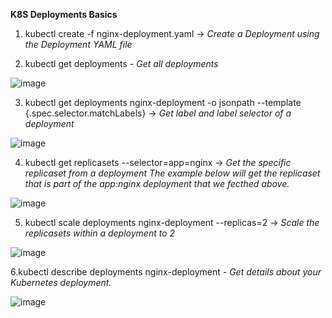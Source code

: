**K8S Deployments Basics**

1. kubectl create -f nginx-deployment.yaml -> _Create a Deployment using the Deployment YAML file_

2. kubectl get deployments - _Get all deployments_

![image](https://user-images.githubusercontent.com/19956502/130780431-662b3422-2091-4c43-b216-300de6b69fd9.png)

3. kubectl get deployments nginx-deployment -o jsonpath --template {.spec.selector.matchLabels} -> _Get label and label selector of a deployment_

![image](https://user-images.githubusercontent.com/19956502/130780873-4e4c2567-e4b6-4403-a7f5-e57b709d2c07.png)


4. kubectl get replicasets --selector=app=nginx -> _Get the specific replicaset from a deployment_
_The example below will get the replicaset that is part of the app:nginx deployment that we fecthed above._

![image](https://user-images.githubusercontent.com/19956502/130781083-67353ff7-8de5-4ec1-8633-dfde967cf9e3.png)

5. kubectl scale deployments nginx-deployment --replicas=2 -> _Scale the replicasets within a deployment to 2_

![image](https://user-images.githubusercontent.com/19956502/130782040-2c0b1b17-90f9-4bda-a497-52b55dede2d6.png)


6.kubectl describe deployments nginx-deployment - _Get details about your Kubernetes deployment._

![image](https://user-images.githubusercontent.com/19956502/130783632-48abb4a1-308f-46b9-a42b-f8074eac93c2.png)
















